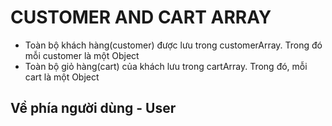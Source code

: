 # CUSTOMER AND CART ARRAY

- Toàn bộ khách hàng(customer) được lưu trong customerArray. Trong đó mỗi customer là một Object
- Toàn bộ giỏ hàng(cart) của khách lưu trong cartArray. Trong đó, mỗi cart là một Object

## Về phía người dùng - User

